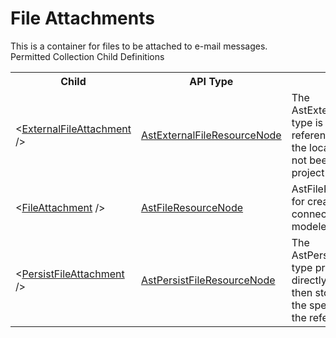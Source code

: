 # File Attachments

<div class="LanguageSummary"><div class ="SummaryItem">This is a container for files to be attached to e-mail messages.</div></div><div class="SchemaBindingGroup"><div class="SchemaBindingGroupHeader">Permitted Collection Child Definitions</div><table id="SchemaBindingList" class="SchemaBindingList"><tbody><tr><th class="SchemaBindingNameColumnHeader">Child</th><th class="SchemaBindingTypeColumnHeader">API Type</th><th class="SchemaBindingSummaryColumnHeader">Description</th></tr><tr class="cd0"><td class="SchemaBindingName"><span class="punc">&lt;</span><a href=Varigence.Languages.Biml.Task.AstExternalFileResourceNode.html">ExternalFileAttachment</a><span class="punc"> /&gt;</span></td><td class="SchemaBindingType"><a href="../api-reference/Varigence.Languages.Biml.Task.AstExternalFileResourceNode.html">AstExternalFileResourceNode</a></td><td class="SchemaBindingSummary">The AstExternalFileResourceNode type is used for creating references to a file path on the local file system that has not been modeled in the Biml project as a file connection.</td></tr><tr class="cd1"><td class="SchemaBindingName"><span class="punc">&lt;</span><a href=Varigence.Languages.Biml.Task.AstFileResourceNode.html">FileAttachment</a><span class="punc"> /&gt;</span></td><td class="SchemaBindingType"><a href="../api-reference/Varigence.Languages.Biml.Task.AstFileResourceNode.html">AstFileResourceNode</a></td><td class="SchemaBindingSummary">AstFileResourceNode is used for creating references to file connections that have been modeled in the Biml project.</td></tr><tr class="cd0"><td class="SchemaBindingName"><span class="punc">&lt;</span><a href=Varigence.Languages.Biml.Task.AstPersistFileResourceNode.html">PersistFileAttachment</a><span class="punc"> /&gt;</span></td><td class="SchemaBindingType"><a href="../api-reference/Varigence.Languages.Biml.Task.AstPersistFileResourceNode.html">AstPersistFileResourceNode</a></td><td class="SchemaBindingSummary">The AstPersistFileResourceNode type provides the facility to directly input text data and then storing that text data in the specified file for use in the referencing Biml object.</td></tr></tbody></table></div>